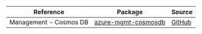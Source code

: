 | Reference | Package | Source |
|---|---|---|
|Management - Cosmos DB|[azure-mgmt-cosmosdb](https://repo1.maven.org/maven2/com/microsoft/azure/azure-mgmt-cosmosdb)|[GitHub](https://github.com/Azure/azure-sdk-for-java/blob/main/)|
